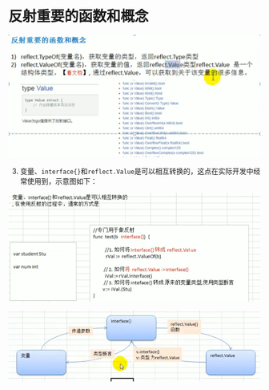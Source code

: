 # 反射重要的函数和概念

![image-20250805095726340](反射相关函数和转换.assets/image-20250805095726340.png)

3. 变量、`interface{}`和`reflect.Value`是可以相互转换的，这点在实际开发中经常使用到，示意图如下：

![image-20250805105031940](反射相关函数和转换.assets/image-20250805105031940.png)

![image-20250805105046302](反射相关函数和转换.assets/image-20250805105046302.png)